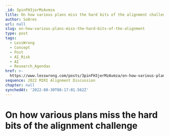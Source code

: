 ```yaml
---
_id: 3pinFH3jerMzAvmza
title: On how various plans miss the hard bits of the alignment challenge
author: So8res
url: null
slug: on-how-various-plans-miss-the-hard-bits-of-the-alignment
type: post
tags:
  - LessWrong
  - Concept
  - Post
  - AI_Risk
  - AI
  - Research_Agendas
href: >-
  https://www.lesswrong.com/posts/3pinFH3jerMzAvmza/on-how-various-plans-miss-the-hard-bits-of-the-alignment
sequence: 2022 MIRI Alignment Discussion
chapter: null
synchedAt: '2022-08-30T08:17:01.562Z'
---
```

# On how various plans miss the hard bits of the alignment challenge

